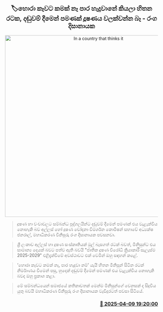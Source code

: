 <p align='center'><b><h2 align='center' title='In a country that thinks it's okay to steal as long as the road is built, corruption cannot be prevented by punishment alone - Ranga Dissanayake'>🏷හොරා කෑවට කමක් නෑ පාර හැදුවානේ කියලා හිතන රටක, දඬුවම් දීමෙන් පමණක් දූෂණය වලක්වන්න බෑ - රංග දිසානායක</h2></b></p>
<p align='center'><img src='https://helakuru.sgp1.cdn.digitaloceanspaces.com/esana/images/lib/ranga-disanayake-yt.jpg' width='600' alt='In a country that thinks it's okay to steal as long as the road is built, corruption cannot be prevented by punishment alone - Ranga Dissanayake'></p>

> දූෂණ හා වංචාවලට සම්බන්ධ පුද්ගලයින්ට දඬුවම් දීමෙන් පමණක් එය වැළැක්විය නොහැකි බව අල්ලස් හෝ දූෂණ චෝදනා විමර්ශන කොමිෂන් සභාවේ අධ්‍යක්ෂ ජනරාල්, මහාධිකරණ විනිසුරු රංග දිසානායක පවසනවා.

> ශ්‍රී ලංකාව අල්ලස් හා දූෂණ සංස්කෘතියක් මුල් බැසගත් රටක් බවත්, මිනිසුන්ට එය සාමාන්‍ය දෙයක් බවට පත්ව ඇති බවයි "ජාතික දූෂණ විරෝධී ක්‍රියාකාරී සැලැස්ම 2025-2029" එළිදැක්වීමේ අවස්ථාවට එක් වෙමින් ඔහු සඳහන් කළේ.

> ‘හොරා කෑවට කමක් නෑ, පාර හැදුවා නම්’ යැයි හිතන මිනිසුන් සිටින රටක් නිර්මාණය වීමෙන් පසු, හුදෙක් දඬුවම් දීමෙන් පමණක් එය වැළැක්විය නොහැකි බවද ඔහු ප්‍රකාශ කළා.

> මේ සම්බන්ධයෙන් සමාජයේ කතිකාවතක් මෙන්ම මිනිසුන්ගේ වෙනසක් ද සිදුවිය යුතු බවයි මහාධිකරණ විනිසුරු රංග දිසානායක වැඩිදුරටත් පවසා සිටියේ.



<h3 align='right'><a href='https://www.helakuru.lk/esana/p/109128/'>📅 2025-04-09 19:20:00</a></h3>
